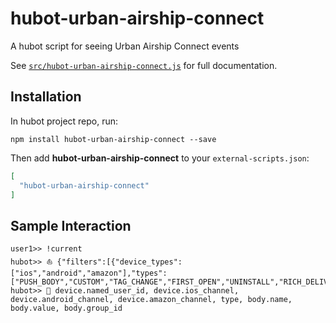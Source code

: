 # hubot-urban-airship-connect

A hubot script for seeing Urban Airship Connect events

See [`src/hubot-urban-airship-connect.js`](src/hubot-urban-airship-connect.js) for full documentation.

## Installation

In hubot project repo, run:

`npm install hubot-urban-airship-connect --save`

Then add **hubot-urban-airship-connect** to your `external-scripts.json`:

```json
[
  "hubot-urban-airship-connect"
]
```

## Sample Interaction

```
user1>> !current
hubot>> ⛵ {"filters":[{"device_types":["ios","android","amazon"],"types":["PUSH_BODY","CUSTOM","TAG_CHANGE","FIRST_OPEN","UNINSTALL","RICH_DELIVERY","RICH_READ","RICH_DELETE","IN_APP_MESSAGE_EXPIRATION","IN_APP_MESSAGE_RESOLUTION","IN_APP_MESSAGE_DISPLAY","SEND"]}],"start":"LATEST"}
hubot>> 👀 device.named_user_id, device.ios_channel, device.android_channel, device.amazon_channel, type, body.name, body.value, body.group_id
```
